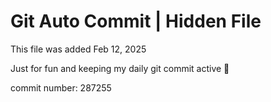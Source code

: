 # Git Auto Commit | Hidden File

This file was added Feb 12, 2025

Just for fun and keeping my daily git commit active 🤪

commit number: 287255
